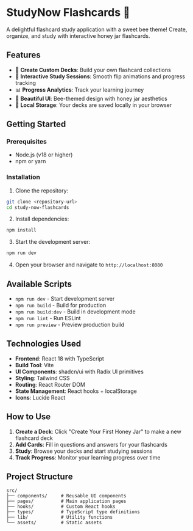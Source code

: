 # StudyNow Flashcards 🐝

A delightful flashcard study application with a sweet bee theme! Create, organize, and study with interactive honey jar flashcards.

## Features

- 🍯 **Create Custom Decks**: Build your own flashcard collections
- 🐝 **Interactive Study Sessions**: Smooth flip animations and progress tracking
- 📊 **Progress Analytics**: Track your learning journey
- 🎨 **Beautiful UI**: Bee-themed design with honey jar aesthetics
- 💾 **Local Storage**: Your decks are saved locally in your browser

## Getting Started

### Prerequisites

- Node.js (v18 or higher)
- npm or yarn

### Installation

1. Clone the repository:
```bash
git clone <repository-url>
cd study-now-flashcards
```

2. Install dependencies:
```bash
npm install
```

3. Start the development server:
```bash
npm run dev
```

4. Open your browser and navigate to `http://localhost:8080`

## Available Scripts

- `npm run dev` - Start development server
- `npm run build` - Build for production
- `npm run build:dev` - Build in development mode
- `npm run lint` - Run ESLint
- `npm run preview` - Preview production build

## Technologies Used

- **Frontend**: React 18 with TypeScript
- **Build Tool**: Vite
- **UI Components**: shadcn/ui with Radix UI primitives
- **Styling**: Tailwind CSS
- **Routing**: React Router DOM
- **State Management**: React hooks + localStorage
- **Icons**: Lucide React

## How to Use

1. **Create a Deck**: Click "Create Your First Honey Jar" to make a new flashcard deck
2. **Add Cards**: Fill in questions and answers for your flashcards
3. **Study**: Browse your decks and start studying sessions
4. **Track Progress**: Monitor your learning progress over time

## Project Structure

```
src/
├── components/     # Reusable UI components
├── pages/          # Main application pages
├── hooks/          # Custom React hooks
├── types/          # TypeScript type definitions
├── lib/            # Utility functions
└── assets/         # Static assets
```
